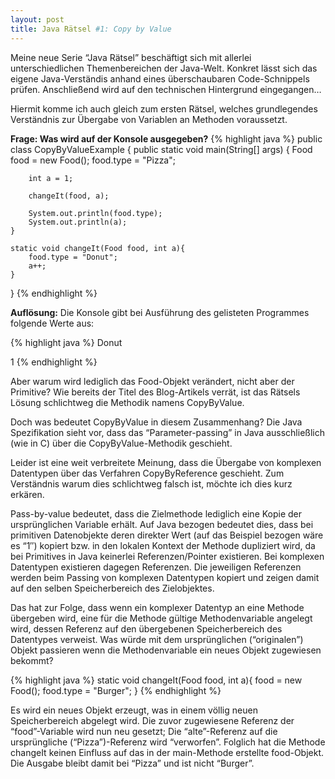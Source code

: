 ```yaml
---
layout: post
title: Java Rätsel #1: Copy by Value
---
```





Meine neue Serie “Java Rätsel” beschäftigt sich mit allerlei unterschiedlichen Themenbereichen der Java-Welt. Konkret lässt sich das eigene Java-Verständis anhand eines überschaubaren Code-Schnippels prüfen. Anschließend wird auf den technischen Hintergrund eingegangen…

Hiermit komme ich auch gleich zum ersten Rätsel, welches grundlegendes Verständnis zur Übergabe von Variablen an Methoden voraussetzt.

<strong>Frage: Was wird auf der Konsole ausgegeben?</strong>
{% highlight java %}
public class CopyByValueExample {
    public static void main(String[] args) {
        Food food = new Food();
        food.type = "Pizza";
 
        int a = 1;
 
        changeIt(food, a);
 
        System.out.println(food.type);
        System.out.println(a);
    }
 
    static void changeIt(Food food, int a){
        food.type = "Donut";
        a++;
    }
 
}
{% endhighlight %}

<strong>Auflösung:</strong>
Die Konsole gibt bei Ausführung des gelisteten Programmes folgende Werte aus:

{% highlight java %}
Donut

1
{% endhighlight %}

Aber warum wird lediglich das Food-Objekt verändert, nicht aber der Primitive?
Wie bereits der Titel des Blog-Artikels verrät, ist das Rätsels Lösung schlichtweg die Methodik namens CopyByValue.

Doch was bedeutet CopyByValue in diesem Zusammenhang?
Die Java Spezifikation sieht vor, dass das “Parameter-passing” in Java ausschließlich (wie in C) über die CopyByValue-Methodik geschieht.

Leider ist eine weit verbreitete Meinung, dass die Übergabe von komplexen Datentypen über das Verfahren CopyByReference geschieht.
Zum Verständnis warum dies schlichtweg falsch ist, möchte ich dies kurz erkären.

Pass-by-value bedeutet, dass die Zielmethode lediglich eine Kopie der ursprünglichen Variable erhält.
Auf Java bezogen bedeutet dies, dass bei primitiven Datenobjekte deren direkter Wert (auf das Beispiel bezogen wäre es “1″) kopiert bzw. in den lokalen Kontext der Methode dupliziert wird, da bei Primitives in Java keinerlei Referenzen/Pointer existieren.
Bei komplexen Datentypen existieren dagegen Referenzen. Die jeweiligen Referenzen werden beim Passing von komplexen Datentypen kopiert und zeigen damit auf den selben Speicherbereich des Zielobjektes.

Das hat zur Folge, dass wenn ein komplexer Datentyp an eine Methode übergeben wird, eine für die Methode gültige Methodenvariable angelegt wird, dessen Referenz auf den übergebenen Speicherbereich des Datentypes verweist.
Was würde mit dem ursprünglichen (“originalen”) Objekt passieren wenn die Methodenvariable ein neues Objekt zugewiesen bekommt?

{% highlight java %}
static void changeIt(Food food, int a){
    food = new Food();
    food.type = "Burger";
}
{% endhighlight %}

Es wird ein neues Objekt erzeugt, was in einem völlig neuen Speicherbereich abgelegt wird.
Die zuvor zugewiesene Referenz der “food”-Variable wird nun neu gesetzt; Die “alte”-Referenz auf die ursprüngliche (“Pizza”)-Referenz wird “verworfen”.
Folglich hat die Methode changeIt keinen Einfluss auf das in der main-Methode erstellte food-Objekt.
Die Ausgabe bleibt damit bei “Pizza” und ist nicht “Burger”.